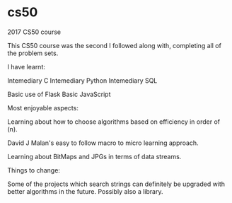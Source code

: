 # cs50
2017 CS50 course

This CS50 course was the second I followed along with, completing all of the problem sets. 

I have learnt:

Intemediary C
Intemediary Python
Intemediary SQL

Basic use of Flask
Basic JavaScript

Most enjoyable aspects:

  Learning about how to choose algorithms based on efficiency in order of (n).

  David J Malan's easy to follow macro to micro learning approach.
  
  Learning about BitMaps and JPGs in terms of data streams.

Things to change:

  Some of the projects which search strings can definitely be upgraded with better algorithms in the future. Possibly also a library.
